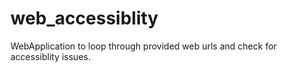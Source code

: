 web_accessiblity
================
WebApplication to loop through provided web urls and check for accessiblity issues.

